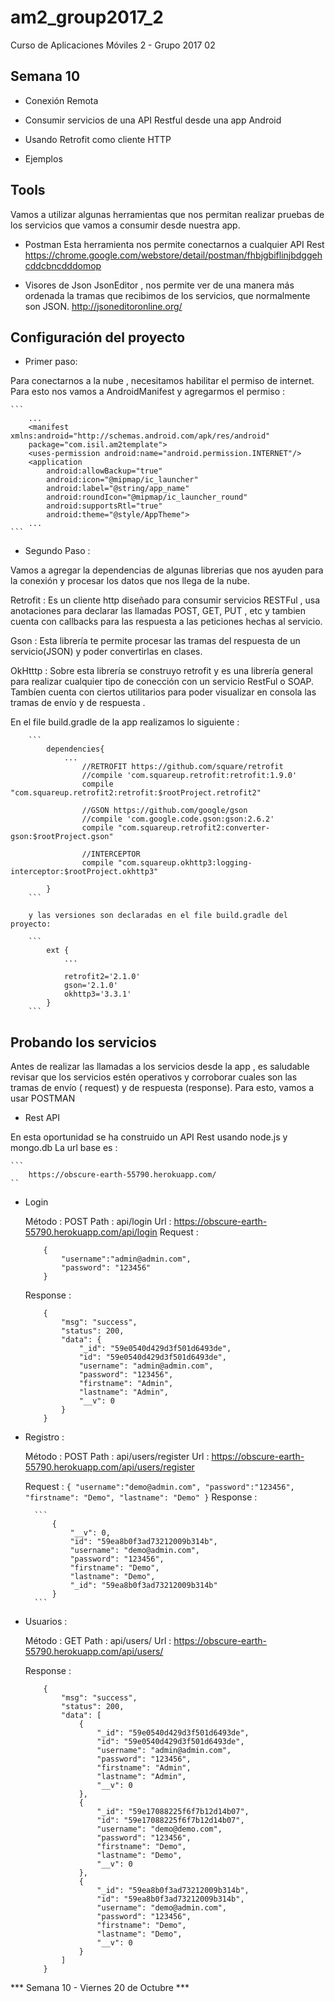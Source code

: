 # am2_group2017_2
Curso de Aplicaciones Móviles 2 - Grupo 2017 02

## Semana 10

- Conexión Remota

- Consumir servicios de una API Restful desde una app Android
- Usando Retrofit como cliente HTTP
- Ejemplos

## Tools

Vamos a utilizar algunas herramientas que nos permitan realizar pruebas de los servicios que vamos a consumir desde nuestra app.

- Postman
Esta herramienta nos permite conectarnos a cualquier API Rest
https://chrome.google.com/webstore/detail/postman/fhbjgbiflinjbdggehcddcbncdddomop

- Visores de Json
JsonEditor , nos permite ver de una manera más ordenada la tramas que recibimos de los servicios, que normalmente son JSON. http://jsoneditoronline.org/

## Configuración del proyecto

- Primer paso:

Para conectarnos a la nube , necesitamos habilitar el permiso de internet. Para esto nos vamos a AndroidManifest y agregarmos el permiso :

	```
		...
		<manifest xmlns:android="http://schemas.android.com/apk/res/android"
    	package="com.isil.am2template">
	    <uses-permission android:name="android.permission.INTERNET"/>
	    <application
	        android:allowBackup="true"
	        android:icon="@mipmap/ic_launcher"
	        android:label="@string/app_name"
	        android:roundIcon="@mipmap/ic_launcher_round"
	        android:supportsRtl="true"
	        android:theme="@style/AppTheme">
        ...
	```

- Segundo Paso :

Vamos a agregar la dependencias de algunas librerias que nos ayuden para la conexión y procesar los datos que nos llega de la nube.

Retrofit : Es un cliente http diseñado para consumir servicios RESTFul , usa anotaciones para declarar las llamadas POST, GET, PUT , etc y tambien cuenta con callbacks para las respuesta a las peticiones hechas al servicio.

Gson : Esta librería te permite procesar las tramas del respuesta de un servicio(JSON) y poder convertirlas en clases.

OkHtttp : Sobre esta librería se construyo retrofit y es una librería general para realizar cualquier tipo de conección con un servicio RestFul o SOAP. Tambíen cuenta con ciertos utilitarios para poder visualizar en consola las tramas de envío y de respuesta . 

En el file build.gradle de la app realizamos lo siguiente :
		
		```
			dependencies{
				...
				    //RETROFIT https://github.com/square/retrofit
				    //compile 'com.squareup.retrofit:retrofit:1.9.0'
				    compile "com.squareup.retrofit2:retrofit:$rootProject.retrofit2"

				    //GSON https://github.com/google/gson
				    //compile 'com.google.code.gson:gson:2.6.2'
				    compile "com.squareup.retrofit2:converter-gson:$rootProject.gson"

				    //INTERCEPTOR
				    compile "com.squareup.okhttp3:logging-interceptor:$rootProject.okhttp3"

			}
		```

		y las versiones son declaradas en el file build.gradle del proyecto:
		
		```
			ext {
			    ...

			    retrofit2='2.1.0'
			    gson='2.1.0'
			    okhttp3='3.3.1'
			}
		```

## Probando los servicios 
	
Antes de realizar las llamadas a los servicios desde la app , es saludable revisar que los servicios estén operativos y corroborar cuales son las tramas de envío ( request) y de respuesta (response).
Para esto, vamos a usar POSTMAN

- Rest API

En esta oportunidad se ha construido un API Rest usando node.js y mongo.db
La url base es :

	```
		https://obscure-earth-55790.herokuapp.com/
	``

- Login

	Método : POST
	Path : api/login
	Url : https://obscure-earth-55790.herokuapp.com/api/login
	Request :
	```
		{
			"username":"admin@admin.com",
			"password": "123456"
		}
	```
	Response :

	```
		{
		    "msg": "success",
		    "status": 200,
		    "data": {
		        "_id": "59e0540d429d3f501d6493de",
		        "id": "59e0540d429d3f501d6493de",
		        "username": "admin@admin.com",
		        "password": "123456",
		        "firstname": "Admin",
		        "lastname": "Admin",
		        "__v": 0
		    }
		}
	```

- Registro :

	Método : POST
	Path : api/users/register
	Url : https://obscure-earth-55790.herokuapp.com/api/users/register

	Request :
		```
		{
			"username":"demo@admin.com",
			"password":"123456",
			"firstname": "Demo",
			"lastname": "Demo"
		}
		```
		Response :

		```
			{
			    "__v": 0,
			    "id": "59ea8b0f3ad73212009b314b",
			    "username": "demo@admin.com",
			    "password": "123456",
			    "firstname": "Demo",
			    "lastname": "Demo",
			    "_id": "59ea8b0f3ad73212009b314b"
			}
		```

- Usuarios :

	Método : GET
	Path : api/users/
	Url : https://obscure-earth-55790.herokuapp.com/api/users/

	Response :
	```
		{
		    "msg": "success",
		    "status": 200,
		    "data": [
		        {
		            "_id": "59e0540d429d3f501d6493de",
		            "id": "59e0540d429d3f501d6493de",
		            "username": "admin@admin.com",
		            "password": "123456",
		            "firstname": "Admin",
		            "lastname": "Admin",
		            "__v": 0
		        },
		        {
		            "_id": "59e17088225f6f7b12d14b07",
		            "id": "59e17088225f6f7b12d14b07",
		            "username": "demo@demo.com",
		            "password": "123456",
		            "firstname": "Demo",
		            "lastname": "Demo",
		            "__v": 0
		        },
		        {
		            "_id": "59ea8b0f3ad73212009b314b",
		            "id": "59ea8b0f3ad73212009b314b",
		            "username": "demo@admin.com",
		            "password": "123456",
		            "firstname": "Demo",
		            "lastname": "Demo",
		            "__v": 0
		        }
		    ]
		}
	```

*** Semana 10 - Viernes 20 de Octubre ***
